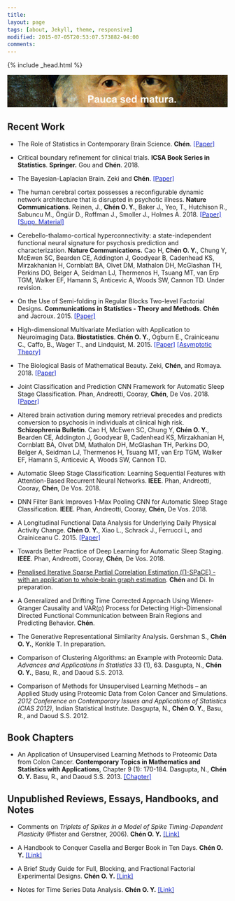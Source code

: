 ```yaml
---
title: 
layout: page
tags: [about, Jekyll, theme, responsive]
modified: 2015-07-05T20:53:07.573882-04:00
comments:
---
```

{% include _head.html %}

![x](/images/Gauss.jpg)
<br />

<script>
  (function(i,s,o,g,r,a,m){i['GoogleAnalyticsObject']=r;i[r]=i[r]||function(){
  (i[r].q=i[r].q||[]).push(arguments)},i[r].l=1*new Date();a=s.createElement(o),
  m=s.getElementsByTagName(o)[0];a.async=1;a.src=g;m.parentNode.insertBefore(a,m)
  })(window,document,'script','https://www.google-analytics.com/analytics.js','ga');

  ga('create', 'UA-64829092-1', 'auto');
  ga('send', 'pageview');

</script>

## Recent Work

- The Role of Statistics in Contemporary Brain Science. **Chén**. <a href="{{ site.baseurl }}/files/doc/Fisher.pdf"><font color="#1122CC">[Paper]</font></a>

- Critical boundary refinement for clinical trials. **ICSA Book Series in Statistics**. **Springer.** Gou and **Chén**. 2018. 

- The Bayesian-Laplacian Brain. Zeki and **Chén**. <a href="http://discovery.ucl.ac.uk/1557750/1/Zeki_The%20Bayesian-Laplacian%20Brain.pdf"><font color="#1122CC">[Paper]</font></a>

- The human cerebral cortex possesses a reconfigurable dynamic network architecture that is disrupted in psychotic illness. **Nature Communications**. Reinen, J., **Chén O. Y.**, Baker J., Yeo, T., Hutchison R., Sabuncu M., Öngür D., Roffman J., Smoller J.,
Holmes A. 2018. <a href="{{ site.baseurl }}/files/doc/Reinen_2018.pdf"><font color="#1122CC">[Paper]</font></a>
<a href="{{ site.baseurl }}/files/doc/Reinen_2018_Supp.pdf"><font color="#1122CC">[Supp. Material]</font></a>


- Cerebello-thalamo-cortical hyperconnectivity: a state-independent functional neural signature for psychosis prediction and characterization. **Nature Communications.** Cao H, **Chén O. Y.**, Chung Y, McEwen SC, Bearden CE, Addington J, Goodyear B, Cadenhead KS, Mirzakhanian H, Cornblatt BA, Olvet DM, Mathalon DH, McGlashan TH, Perkins DO, Belger A, Seidman LJ, Thermenos H, Tsuang MT, van Erp TGM, Walker EF, Hamann S, Anticevic A, Woods SW, Cannon TD. Under revision. 

- On the Use of Semi-folding in Regular Blocks Two-level Factorial Designs. **Communications in Statistics - Theory and Methods**. **Chén** and Jacroux. 2015. <a href="{{ site.baseurl }}/files/doc/Chen_Jacroux.pdf"><font color="#1122CC">[Paper]</font></a>

- High-dimensional Multivariate Mediation with Application to Neuroimaging Data. **Biostatistics**. **Chén O. Y.**, Ogburn E., Crainiceanu C., Caffo, B., Wager T., and Lindquist, M. 2015. <a href="{{ site.baseurl }}/files/doc/HDMM.pdf"><font color="#1122CC">[Paper]</font></a>
<a href="{{ site.baseurl }}/files/doc/HDMM_Supplemental_Materials.pdf"><font color="#1122CC">[Asymptotic Theory]</font></a> 

- The Biological Basis of Mathematical Beauty. Zeki, **Chén**, and Romaya. 2018. <a href="https://www.biorxiv.org/content/biorxiv/early/2018/07/11/367185.full.pdf"><font color="#1122CC">[Paper]</font></a> 

-  Joint Classification and Prediction CNN Framework for Automatic Sleep Stage Classification. Phan, Andreotti, Cooray, **Chén**, De Vos. 2018. <a href="https://arxiv.org/pdf/1805.06546.pdf"><font color="#1122CC">[Paper]</font></a>

- Altered brain activation during memory retrieval precedes and predicts conversion to psychosis in individuals at clinical high risk. **Schizophrenia Bulletin**. Cao H, McEwen SC, Chung Y, **Chén O. Y.**, Bearden CE, Addington J, Goodyear B, Cadenhead KS, Mirzakhanian H, Cornblatt BA, Olvet DM, Mathalon DH, McGlashan TH, Perkins DO, Belger A, Seidman LJ, Thermenos H, Tsuang MT, van Erp TGM, Walker EF, Hamann S, Anticevic A, Woods SW, Cannon TD. 

- Automatic Sleep Stage Classification: Learning Sequential Features with Attention-Based Recurrent Neural Networks. **IEEE**. Phan, Andreotti, Cooray, **Chén**, De Vos. 2018.

-  DNN Filter Bank Improves 1-Max Pooling CNN for Automatic Sleep Stage Classification. **IEEE**. Phan, Andreotti, Cooray, **Chén**, De Vos. 2018.

- A Longitudinal Functional Data Analysis for Underlying Daily Physical Activity Change. **Chén O. Y.**, Xiao L., Schrack J., Ferrucci L, and Crainiceanu C. 2015. <a href="{{ site.baseurl }}/files/doc/LFDA.pdf"><font color="#1122CC">[Paper]</font></a>

-  Towards Better Practice of Deep Learning for Automatic Sleep Staging. **IEEE**. Phan, Andreotti, Cooray, **Chén**, De Vos. 2018.

- [Penalised Iterative Sparse Partial Correlation Estimation (Π-SPaCE) - with an application to whole-brain graph estimation](/files/doc/Pi_SPaCE.pdf ). **Chén** and Di. In preparation.
	
- A Generalized and Drifting Time Corrected Approach Using Wiener-Granger Causality and VAR(p) Process for Detecting High-Dimensional Directed Functional Communication between Brain Regions and Predicting Behavior. **Chén**.
	
- The Generative Representational Similarity Analysis. Gershman S., **Chén O. Y.**, Konkle T. In preparation.

- Comparison of Clustering Algorithms: an Example with Proteomic Data. *Advances and Applications in Statistics* 33 (1), 63. Dasgupta, N., **Chén O. Y.**, Basu, R., and Daoud S.S. 2013.
	
- Comparison of Methods for Unsupervised Learning Methods – an Applied Study using Proteomic Data from Colon Cancer and Simulations. *2012 Conference on Contemporary Issues and Applications of Statistics (CIAS 2012)*, Indian Statistical Institute. Dasgupta, N., **Chén O. Y.**, Basu, R., and Daoud S.S. 2012.
	

## Book Chapters

- An Application of Unsupervised Learning Methods to Proteomic Data from Colon Cancer. **Contemporary Topics in Mathematics and Statistics with Applications**, Chapter 9 (1): 170-184. Dasgupta, N., **Chén O. Y.** Basu, R., and Daoud S.S. 2013. <a href="{{ site.baseurl }}/files/doc/Dasgupta_and_Chen_Chapter.pdf"><font color="#1122CC">[Chapter]</font></a>


## Unpublished Reviews, Essays, Handbooks, and Notes

- Comments on <i>Triplets of Spikes in a Model of Spike Timing-Dependent Plasticity </i>
(Pfister and Gerstner, 2006). **Chén O. Y.**  <a href="{{ site.baseurl }}/files/doc/Review_STDP.pdf"><font color="#1122CC">[Link]</font></a>

- A Handbook to Conquer Casella and Berger Book in Ten Days. **Chén O. Y.** <a href="{{ site.baseurl }}/files/doc/CB.pdf"><font color="#1122CC">[Link]</font></a>

- A Brief Study Guide for Full, Blocking, and Fractional Factorial Experimental Designs. **Chén O. Y.** <a href="{{ site.baseurl }}/files/doc/ED.pdf"><font color="#1122CC">[Link]</font></a>

- Notes for Time Series Data Analysis. **Chén O. Y.** <a href="{{ site.baseurl }}/files/doc/TS.pdf"><font color="#1122CC">[Link]</font></a>

<!--
## Others

- For more information, please see his [**curriculum vitae**](/files/doc/CV_Chen_Feb_2015.pdf).
-->
  

